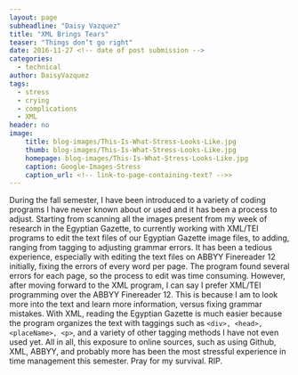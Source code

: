 ```yaml
---
layout: page
subheadline: "Daisy Vazquez"
title: "XML Brings Tears"
teaser: "Things don’t go right"
date: 2016-11-27 <!-- date of post submission -->
categories:
  - technical
author: DaisyVazquez
tags:
  - stress
  - crying
  - complications
  - XML
header: no
image:
    title: blog-images/This-Is-What-Stress-Looks-Like.jpg
    thumb: blog-images/This-Is-What-Stress-Looks-Like.jpg
    homepage: blog-images/This-Is-What-Stress-Looks-Like.jpg
    caption: Google-Images-Stress
    caption_url: <!-- link-to-page-containing-text? -->>
---
```

During the fall semester, I have been introduced to a variety of coding programs I have never known about or used and it has been a process to adjust. Starting from scanning all the images present from my week of research in the Egyptian Gazette, to currently working with XML/TEI programs to edit the text files of our Egyptian Gazette image files, to adding, ranging from tagging to adjusting grammar errors. It has been a tedious experience, especially with editing the text files on ABBYY Finereader 12 initially, fixing the errors of every word per page. The program found several errors for each page, so the process to edit was time consuming. However, after moving forward to the XML program, I can say I prefer XML/TEI programming over the ABBYY Finereader 12. This is because I am to look more into the text and learn more information, versus fixing grammar mistakes. With XML, reading the Egyptian Gazette is much easier because the program organizes the text with taggings such as `<div>, <head>, <placeName>, <p>`, and a variety of other tagging methods I have not even used yet. All in all, this exposure to online sources, such as using Github, XML, ABBYY, and probably more has been the most stressful experience in time management this semester. Pray for my survival. RIP.
